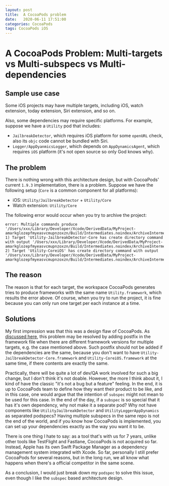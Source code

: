 ```yaml
---
layout: post
title:  A CocoaPods problem
date:   2020-06-11 17:51:00
categories: CocoaPods
tags: CocoaPods iOS
---
```

 
# A CocoaPods Problem: Multi-targets vs Multi-subspecs vs Multi-dependencies

## Sample use case

Some iOS projects may have multiple targets, including iOS, watch extension, today extension, Siri extension, and so on.

Also, some dependencies may require specific platforms. For example, suppose we have a `Utility` pod that includes:

- `JailbreakDetector`, which requires iOS platform for some `openURL` check, also its `objc` code cannot be bundled with Siri. 
- `Logger/AppDyanmicsLogger`, which depends on `AppDynamicsAgent`, which requires `iOS` platform (it's not open source so only God knows why).

## The problem

There is nothing wrong with this architecture design, but with CocoaPods' current `1.9.3` implementation, there is a problem. Suppose we have the following setup (`Core` is a common component for all platforms):

- iOS: `Utility/JailbreakDetector` + `Utility/Core`
- Watch extension: `Utility/Core`

The following error would occur when you try to archive the project:

```
error: Multiple commands produce '/Users/xxx/Library/Developer/Xcode/DerivedData/MyProject-amarkglozepfmyeasvcmupnzoxzn/Build/Intermediates.noindex/ArchiveIntermediates/MyProject/IntermediateBuildFilesPath/UninstalledProducts/iphoneos/Utility.framework':
1) Target 'Utility-JailbreakDetector-Core has create directory command with output '/Users/xxx/Library/Developer/Xcode/DerivedData/MyProject-amarkglozepfmyeasvcmupnzoxzn/Build/Intermediates.noindex/ArchiveIntermediates/MyProject/IntermediateBuildFilesPath/UninstalledProducts/iphoneos/Utility.framework'
2) Target 'Utility-CoreiOS' has create directory command with output '/Users/xxx/Library/Developer/Xcode/DerivedData/MyProject-amarkglozepfmyeasvcmupnzoxzn/Build/Intermediates.noindex/ArchiveIntermediates/MyProject/IntermediateBuildFilesPath/UninstalledProducts/iphoneos/Utility.framework'
```

## The reason

The reason is that for each target, the workspace CocoaPods generates tries to produce frameworks with the same name `Utility.framework`, which results the error above. Of course, when you try to run the project, it is fine because you can only run one target per each instance at a time.

## Solutions

My first impression was that this was a design flaw of CocoaPods. As [discussed here](https://github.com/CocoaPods/CocoaPods/issues/8206), this problem may be resolved by adding postfix in the framework file when there are different framework versions for multiple targets, e.g. the case mentioned above. Such postfix should not be added if the dependencies are the same, because you don't want to have `Utility-JailbreakDetector-Core.framework` and `Utility-CoreiOS.framework` at the same time, if there contents are exactly the same.

Practically, there will be quite a lot of dev/QA work involved for such a big change, but I don't think it's not doable. However, the more I think about it, I kind of have the classic "it's not a bug but a feature" feeling. In the end, it is up to CocoaPods team to define how they want their product to be like, and in this case, one would argue that the intention of `subspec` might not mean to be used for this case. In the end of the day, if a `subspec` is so special that it has it's own dependency, why not make it a separate pod? Why not have components like `UtilityJailbreakDetector` and `UtilityLoggerAppDynamics` as separated podspecs? Having multiple subspecs in the same repo is not the end of the world, and if you know how CocoaPods is implemented, you can set up your dependencies exactly as the way you want it to be.

There is one thing I hate to say: as a tool that's with us for 7 years, unlike other tools like TestFlight and Fastlane, CocoaPods is not acquired so far. Instead, Apple has its own Swift Package Manager as a dependency management system integrated with Xcode. So far, personally I still prefer CocoaPods for several reasons, but in the long run, we all know what happens when there's a official competitor in the same scene.

As a conclusion, I would just break down my `podspec` to solve this issue, even though I like the `subspec` based architecture design.
